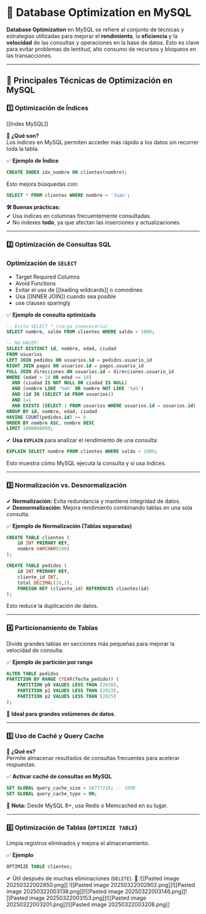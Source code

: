 # **📌 Database Optimization en MySQL**

**Database Optimization** en MySQL se refiere al conjunto de técnicas y estrategias utilizadas para mejorar el **rendimiento**, la **eficiencia** y la **velocidad** de las consultas y operaciones en la base de datos. Esto es clave para evitar problemas de lentitud, alto consumo de recursos y bloqueos en las transacciones.

---

## **🔹 Principales Técnicas de Optimización en MySQL**

### **1️⃣ Optimización de Índices**

[[Index MySQL]]

**📌 ¿Qué son?**  
Los índices en MySQL permiten acceder más rápido a los datos sin recorrer toda la tabla.

✅ **Ejemplo de Índice**

```sql
CREATE INDEX idx_nombre ON clientes(nombre);
```

Esto mejora búsquedas con:

```sql
SELECT * FROM clientes WHERE nombre = 'Juan';
```

**🛠 Buenas prácticas:**  
✔ Usa índices en columnas frecuentemente consultadas.  
✔ No indexes **todo**, ya que afectan las inserciones y actualizaciones.

---

### **2️⃣ Optimización de Consultas SQL**

### Optimización de `SELECT`
- Target Required Columns
- Avoid Functions
- Evitar el uso de [[leading wildcards]] o comodines
- Usa [[INNER JOIN]] cuando sea posible
- use clauses sparingly


✅ **Ejemplo de consulta optimizada**

```sql
-- Evita SELECT * (carga innecesaria)
SELECT nombre, saldo FROM clientes WHERE saldo > 1000;

-- NO HACER:
SELECT DISTINCT id, nombre, edad, ciudad
FROM usuarios
LEFT JOIN pedidos ON usuarios.id = pedidos.usuario_id
RIGHT JOIN pagos ON usuarios.id = pagos.usuario_id
FULL JOIN direcciones ON usuarios.id = direcciones.usuario_id
WHERE (edad > 18 OR edad <= 18) 
  AND (ciudad IS NOT NULL OR ciudad IS NULL) 
  AND (nombre LIKE '%a%' OR nombre NOT LIKE '%a%') 
  AND (id IN (SELECT id FROM usuarios)) 
  AND 1=1 
  AND EXISTS (SELECT 1 FROM usuarios WHERE usuarios.id = usuarios.id)
GROUP BY id, nombre, edad, ciudad
HAVING COUNT(pedidos.id) >= 0
ORDER BY nombre ASC, nombre DESC
LIMIT 1000000000;

```

✔ **Usa `EXPLAIN`** para analizar el rendimiento de una consulta:

```sql
EXPLAIN SELECT nombre FROM clientes WHERE saldo > 1000;
```

Esto muestra cómo MySQL ejecuta la consulta y si usa índices.

---

### **3️⃣ Normalización vs. Desnormalización**

✔ **Normalización:** Evita redundancia y mantiene integridad de datos.  
✔ **Desnormalización:** Mejora rendimiento combinando tablas en una sola consulta.

✅ **Ejemplo de Normalización (Tablas separadas)**

```sql
CREATE TABLE clientes (
    id INT PRIMARY KEY,
    nombre VARCHAR(100)
);

CREATE TABLE pedidos (
    id INT PRIMARY KEY,
    cliente_id INT,
    total DECIMAL(10,2),
    FOREIGN KEY (cliente_id) REFERENCES clientes(id)
);
```

Esto reduce la duplicación de datos.

---

### **4️⃣ Particionamiento de Tablas**

Divide grandes tablas en secciones más pequeñas para mejorar la velocidad de consulta.

✅ **Ejemplo de partición por rango**

```sql
ALTER TABLE pedidos
PARTITION BY RANGE (YEAR(fecha_pedido)) (
    PARTITION p0 VALUES LESS THAN (2020),
    PARTITION p1 VALUES LESS THAN (2023),
    PARTITION p2 VALUES LESS THAN (2025)
);
```

🔹 **Ideal para grandes volúmenes de datos**.

---

### **5️⃣ Uso de Caché y Query Cache**

**📌 ¿Qué es?**  
Permite almacenar resultados de consultas frecuentes para acelerar respuestas.

✅ **Activar caché de consultas en MySQL**

```sql
SET GLOBAL query_cache_size = 16777216; -- 16MB
SET GLOBAL query_cache_type = ON;
```

🔹 **Nota:** Desde MySQL 8+, usa Redis o Memcached en su lugar.

---

### **6️⃣ Optimización de Tablas (`OPTIMIZE TABLE`)**

Limpia registros eliminados y mejora el almacenamiento.

✅ **Ejemplo**

```sql
OPTIMIZE TABLE clientes;
```

✔ Útil después de muchas eliminaciones (`DELETE`).
🚀
![[Pasted image 20250322002850.png]]
![[Pasted image 20250322002902.png]]![[Pasted image 20250322003138.png]]![[Pasted image 20250322003146.png]]![[Pasted image 20250322003153.png]]![[Pasted image 20250322003201.png]]![[Pasted image 20250322003208.png]]